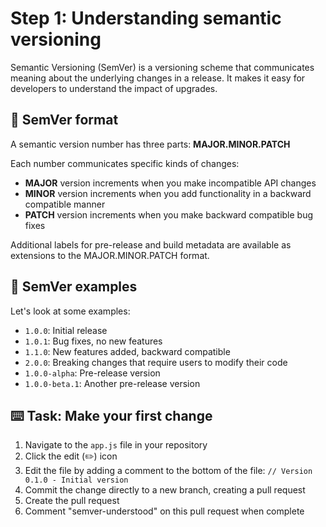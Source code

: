 # Step 1: Understanding semantic versioning

Semantic Versioning (SemVer) is a versioning scheme that communicates meaning about the underlying changes in a release. It makes it easy for developers to understand the impact of upgrades.

## 📝 SemVer format

A semantic version number has three parts: **MAJOR.MINOR.PATCH**

Each number communicates specific kinds of changes:

- **MAJOR** version increments when you make incompatible API changes
- **MINOR** version increments when you add functionality in a backward compatible manner
- **PATCH** version increments when you make backward compatible bug fixes

Additional labels for pre-release and build metadata are available as extensions to the MAJOR.MINOR.PATCH format.

## 📝 SemVer examples

Let's look at some examples:

- `1.0.0`: Initial release
- `1.0.1`: Bug fixes, no new features
- `1.1.0`: New features added, backward compatible
- `2.0.0`: Breaking changes that require users to modify their code
- `1.0.0-alpha`: Pre-release version
- `1.0.0-beta.1`: Another pre-release version

## :keyboard: Task: Make your first change

1. Navigate to the `app.js` file in your repository
2. Click the edit (✏️) icon
3. Edit the file by adding a comment to the bottom of the file: `// Version 0.1.0 - Initial version`
4. Commit the change directly to a new branch, creating a pull request
5. Create the pull request
6. Comment "semver-understood" on this pull request when complete
